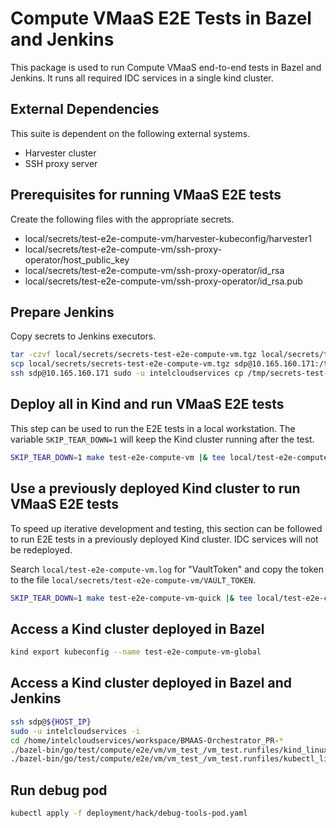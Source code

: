 <!--INTEL CONFIDENTIAL-->
<!--Copyright (C) 2023 Intel Corporation-->
# Compute VMaaS E2E Tests in Bazel and Jenkins

This package is used to run Compute VMaaS end-to-end tests in Bazel and Jenkins.
It runs all required IDC services in a single kind cluster.

## External Dependencies

This suite is dependent on the following external systems.

- Harvester cluster
- SSH proxy server

## Prerequisites for running VMaaS E2E tests

Create the following files with the appropriate secrets.

- local/secrets/test-e2e-compute-vm/harvester-kubeconfig/harvester1
- local/secrets/test-e2e-compute-vm/ssh-proxy-operator/host_public_key
- local/secrets/test-e2e-compute-vm/ssh-proxy-operator/id_rsa
- local/secrets/test-e2e-compute-vm/ssh-proxy-operator/id_rsa.pub

## Prepare Jenkins

Copy secrets to Jenkins executors.

```bash
tar -czvf local/secrets/secrets-test-e2e-compute-vm.tgz local/secrets/test-e2e-compute-vm/{harvester-kubeconfig/harvester1,ssh-proxy-operator/*}
scp local/secrets/secrets-test-e2e-compute-vm.tgz sdp@10.165.160.171:/tmp
ssh sdp@10.165.160.171 sudo -u intelcloudservices cp /tmp/secrets-test-e2e-compute-vm.tgz /home/intelcloudservices
```

## Deploy all in Kind and run VMaaS E2E tests

This step can be used to run the E2E tests in a local workstation.
The variable `SKIP_TEAR_DOWN=1` will keep the Kind cluster running after the test.

```bash
SKIP_TEAR_DOWN=1 make test-e2e-compute-vm |& tee local/test-e2e-compute-vm.log
```

## Use a previously deployed Kind cluster to run VMaaS E2E tests

To speed up iterative development and testing, this section can be followed to run E2E tests in a previously deployed Kind cluster.
IDC services will not be redeployed.

Search `local/test-e2e-compute-vm.log` for "VaultToken" and copy the token to the file `local/secrets/test-e2e-compute-vm/VAULT_TOKEN`.

```bash
SKIP_TEAR_DOWN=1 make test-e2e-compute-vm-quick |& tee local/test-e2e-compute-vm-quick.log
```

## Access a Kind cluster deployed in Bazel

```bash
kind export kubeconfig --name test-e2e-compute-vm-global
```

## Access a Kind cluster deployed in Bazel and Jenkins

```bash
ssh sdp@${HOST_IP}
sudo -u intelcloudservices -i
cd /home/intelcloudservices/workspace/BMAAS-Orchestrator_PR-*
./bazel-bin/go/test/compute/e2e/vm/vm_test_/vm_test.runfiles/kind_linux_amd64/file/kind export kubeconfig --name test-e2e-compute-vm-global
./bazel-bin/go/test/compute/e2e/vm/vm_test_/vm_test.runfiles/kubectl_linux_amd64/file/kubectl describe -n idcs-system deployment/cloudaccount
```

## Run debug pod

```bash
kubectl apply -f deployment/hack/debug-tools-pod.yaml
```
